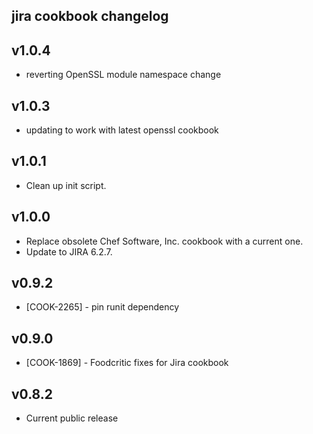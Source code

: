 jira cookbook changelog
-----------------------

v1.0.4
------
- reverting OpenSSL module namespace change

v1.0.3
------
- updating to work with latest openssl cookbook

v1.0.1
-----
- Clean up init script.

v1.0.0
------
- Replace obsolete Chef Software, Inc. cookbook with a current one.
- Update to JIRA 6.2.7.

v0.9.2
------
- [COOK-2265] - pin runit dependency

v0.9.0
------
- [COOK-1869] - Foodcritic fixes for Jira cookbook

v0.8.2
------
- Current public release
